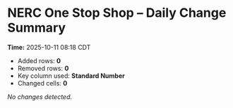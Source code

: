 # NERC One Stop Shop – Daily Change Summary
**Time:** 2025-10-11 08:18 CDT

- Added rows: **0**
- Removed rows: **0**
- Key column used: **Standard Number**
- Changed cells: **0**

_No changes detected._